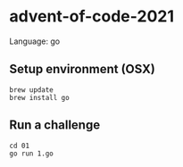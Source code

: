 # advent-of-code-2021

Language: go

## Setup environment (OSX)
```
brew update
brew install go
```

## Run a challenge
```
cd 01
go run 1.go
```
